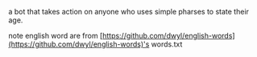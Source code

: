 a bot that takes action on anyone who uses simple pharses to state their age.

note english word are from [https://github.com/dwyl/english-words](https://github.com/dwyl/english-words)'s words.txt
